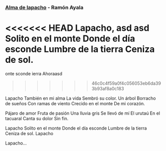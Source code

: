 ### [Alma de lapacho](https://www.youtube.com/watch?v=i-mwsUGBzI4) - Ramón Ayala

<<<<<<< HEAD
Lapacho, asd asd
Solito en el monte
Donde el día esconde
Lumbre de la tierra
Ceniza de sol.
=======
onte
sconde
ierra
Ahoraasd
>>>>>>> 46c0c4f59a0f4c056053eb6da393b93af8a0c183

Lapacho
También en mi alma
La vida
Sembró su color.
Un árbol
Borracho de sueños
Con ramas de viento
Crecido en el monte
De mi corazón.

Pájaro de amor
Fruta de pasión
Una lluvia gris
Se llevó de mí
El urutaú
En el tacuaral
Canta su dolor
Sin fin.

Lapacho
Solito en el monte
Donde el día esconde
Lumbre de la tierra
Ceniza de sol.
Lapacho

Lapacho...
